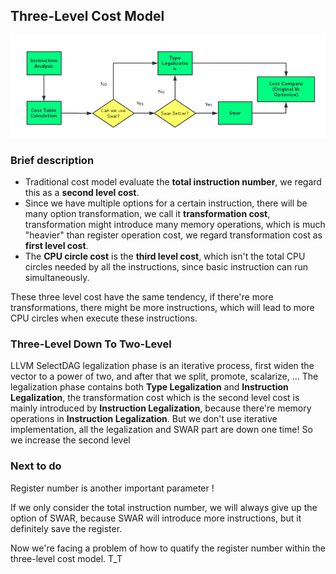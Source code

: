## Three-Level Cost Model 

![Alt text](../image//flowchart.png)

### Brief description

* Traditional cost model evaluate the **total instruction number**, we regard this as a **second level cost**.
* Since we have multiple options for a certain instruction, there will be many option transformation, we call it **transformation cost**, transformation might introduce many memory operations, which is much "heavier" than register operation cost, we regard transformation cost as **first level cost**.
* The **CPU circle cost** is the **third level cost**, which isn't the total CPU circles needed by all the instructions, since basic instruction can run simultaneously.

These three level cost have the same tendency, if there're more transformations, there might be more instructions, which will lead to more CPU circles when execute these instructions. 


### Three-Level Down To Two-Level

LLVM SelectDAG legalization phase is an iterative process, first widen the vector to a power of two, and after that we split, promote, scalarize, ... 
The legalization phase contains both **Type Legalization** and **Instruction Legalization**, the transformation cost which is the second level cost is mainly introduced by **Instruction Legalization**, because there're memory operations in **Instruction Legalization**.
But we don't use iterative implementation, all the legalization and SWAR part are down one time! So we increase the second level 

### Next to do

Register number is another important parameter !

If we only consider the total instruction number, we will always give up the option of SWAR, because SWAR will introduce more instructions, but it definitely save the register.

Now we're facing a problem of how to quatify the register number within the three-level cost model. T_T
